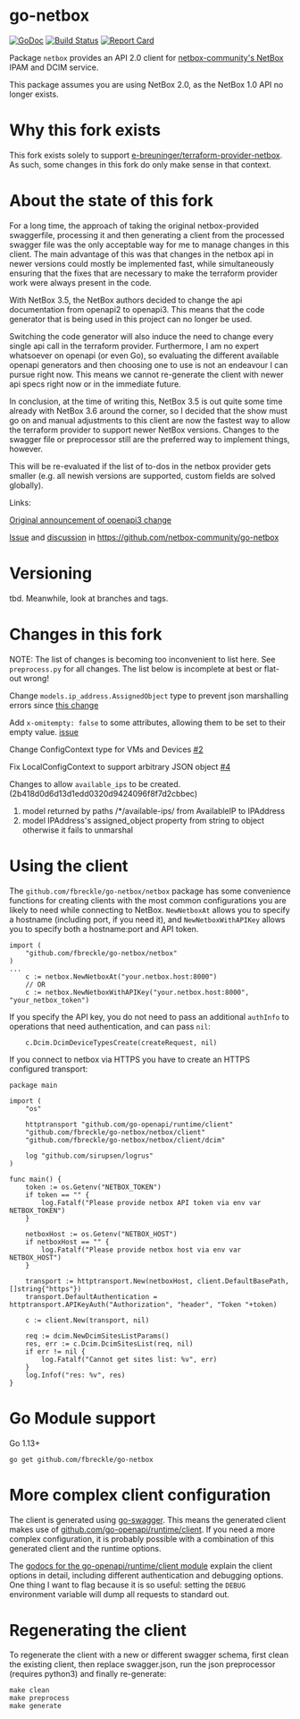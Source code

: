 go-netbox 
=========

[![GoDoc](http://godoc.org/github.com/fbreckle/go-netbox?status.svg)](http://godoc.org/github.com/fbreckle/go-netbox) [![Build Status](https://github.com/fbreckle/go-netbox/workflows/main/badge.svg?branch=master)](https://github.com/fbreckle/go-netbox/actions) [![Report Card](https://goreportcard.com/badge/github.com/fbreckle/go-netbox)](https://goreportcard.com/report/github.com/fbreckle/go-netbox)

Package `netbox` provides an API 2.0 client for [netbox-community's NetBox](https://github.com/netbox-community/netbox)
IPAM and DCIM service.

This package assumes you are using NetBox 2.0, as the NetBox 1.0 API no longer exists.


Why this fork exists
====================

This fork exists solely to support [e-breuninger/terraform-provider-netbox](https://github.com/e-breuninger/terraform-provider-netbox). As such, some changes in this fork do only make sense in that context.


About the state of this fork
============================

For a long time, the approach of taking the original netbox-provided swaggerfile, processing it and then generating a client from the processed swagger file was the only acceptable way for me to manage changes in this client.
The main advantage of this was that changes in the netbox api in newer versions could mostly be implemented fast, while simultaneously ensuring that the fixes that are necessary to make the terraform provider work were always present in the code.

With NetBox 3.5, the NetBox authors decided to change the api documentation from openapi2 to openapi3. This means that the code generator that is being used in this project can no longer be used.

Switching the code generator will also induce the need to change every single api call in the terraform provider. Furthermore, I am no expert whatsoever on openapi (or even Go), so evaluating the different available openapi generators and then choosing one to use is not an endeavour I can pursue right now. This means we cannot re-generate the client with newer api specs right now or in the immediate future.

In conclusion, at the time of writing this, NetBox 3.5 is out quite some time already with NetBox 3.6 around the corner, so I decided that the show must go on and manual adjustments to this client are now the fastest way to allow the terraform provider to support newer NetBox versions. Changes to the swagger file or preprocessor still are the preferred way to implement things, however.

This will be re-evaluated if the list of to-dos in the netbox provider gets smaller (e.g. all newish versions are supported, custom fields are solved globally).

Links:

[Original announcement of openapi3 change](https://github.com/netbox-community/netbox/discussions/11808)

[Issue](https://github.com/netbox-community/go-netbox/issues/155) and [discussion](https://github.com/netbox-community/go-netbox/discussions/156) in https://github.com/netbox-community/go-netbox


Versioning
==========

tbd. Meanwhile, look at branches and tags.


Changes in this fork
====================

NOTE: The list of changes is becoming too inconvenient to list here. See `preprocess.py` for all changes. The list below is incomplete at best or flat-out wrong!

Change `models.ip_address.AssignedObject` type to prevent json marshalling errors since [this change](https://github.com/netbox-community/netbox/pull/4781)

Add `x-omitempty: false` to some attributes, allowing them to be set to their empty value. [issue](https://github.com/netbox-community/go-netbox/issues/107)

Change ConfigContext type for VMs and Devices [#2](https://github.com/fbreckle/go-netbox/pull/2)

Fix LocalConfigContext to support arbitrary JSON object [#4](https://github.com/fbreckle/go-netbox/pull/4)

Changes to allow `available_ips` to be created. (2b418d0d6d13d1edd0320d9424096f8f7d2cbbec)
1. model returned by paths /*/available-ips/ from AvailableIP to IPAddress
2. model IPAddress's assigned_object property from string to object otherwise it fails to unmarshal


Using the client
================

The `github.com/fbreckle/go-netbox/netbox` package has some convenience functions for creating clients with the most common
configurations you are likely to need while connecting to NetBox. `NewNetboxAt` allows you to specify a hostname
(including port, if you need it), and `NewNetboxWithAPIKey` allows you to specify both a hostname:port and API token.
```golang
import (
    "github.com/fbreckle/go-netbox/netbox"
)
...
    c := netbox.NewNetboxAt("your.netbox.host:8000")
    // OR
    c := netbox.NewNetboxWithAPIKey("your.netbox.host:8000", "your_netbox_token")
```

If you specify the API key, you do not need to pass an additional `authInfo` to operations that need authentication, and
can pass `nil`:
```golang
    c.Dcim.DcimDeviceTypesCreate(createRequest, nil)
```

If you connect to netbox via HTTPS you have to create an HTTPS configured transport:
```
package main

import (
	"os"

	httptransport "github.com/go-openapi/runtime/client"
	"github.com/fbreckle/go-netbox/netbox/client"
	"github.com/fbreckle/go-netbox/netbox/client/dcim"

	log "github.com/sirupsen/logrus"
)

func main() {
	token := os.Getenv("NETBOX_TOKEN")
	if token == "" {
		log.Fatalf("Please provide netbox API token via env var NETBOX_TOKEN")
	}

	netboxHost := os.Getenv("NETBOX_HOST")
	if netboxHost == "" {
		log.Fatalf("Please provide netbox host via env var NETBOX_HOST")
	}

	transport := httptransport.New(netboxHost, client.DefaultBasePath, []string{"https"})
	transport.DefaultAuthentication = httptransport.APIKeyAuth("Authorization", "header", "Token "+token)

	c := client.New(transport, nil)

	req := dcim.NewDcimSitesListParams()
	res, err := c.Dcim.DcimSitesList(req, nil)
	if err != nil {
		log.Fatalf("Cannot get sites list: %v", err)
	}
	log.Infof("res: %v", res)
}
```

Go Module support
================

Go 1.13+

`go get github.com/fbreckle/go-netbox`


More complex client configuration
=================================

The client is generated using [go-swagger](https://github.com/go-swagger/go-swagger). This means the generated client
makes use of [github.com/go-openapi/runtime/client](https://godoc.org/github.com/go-openapi/runtime/client). If you need
a more complex configuration, it is probably possible with a combination of this generated client and the runtime
options.

The [godocs for the go-openapi/runtime/client module](https://godoc.org/github.com/go-openapi/runtime/client) explain
the client options in detail, including different authentication and debugging options. One thing I want to flag because
it is so useful: setting the `DEBUG` environment variable will dump all requests to standard out.

Regenerating the client
=======================

To regenerate the client with a new or different swagger schema, first clean the existing client, then replace
swagger.json, run the json preprocessor (requires python3) and finally re-generate:
```
make clean
make preprocess
make generate
```
